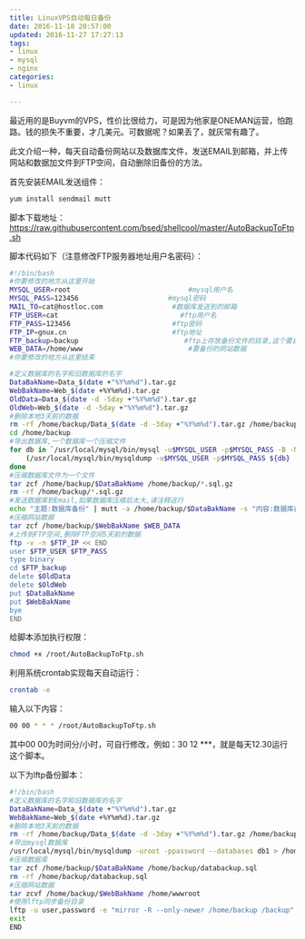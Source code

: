 ```yaml
---
title: LinuxVPS自动每日备份
date: 2016-11-18 20:57:00
updated: 2016-11-27 17:27:13
tags: 
- linux
- mysql
- nginx
categories: 
- linux

---
```

最近用的是Buyvm的VPS，性价比很给力，可是因为他家是ONEMAN运营，怕跑路。钱的损失不重要，才几美元。可数据呢？如果丢了，就灰常有趣了。

此文介绍一种，每天自动备份网站以及数据库文件，发送EMAIL到邮箱，并上传网站和数据加文件到FTP空间，自动删除旧备份的方法。

首先安装EMAIL发送组件：
```bash
yum install sendmail mutt
```
脚本下载地址：https://raw.githubusercontent.com/bsed/shellcool/master/AutoBackupToFtp.sh

脚本代码如下（注意修改FTP服务器地址用户名密码）：


<!--more-->


```bash
#!/bin/bash
#你要修改的地方从这里开始
MYSQL_USER=root                             #mysql用户名
MYSQL_PASS=123456                      #mysql密码
MAIL_TO=cat@hostloc.com                 #数据库发送到的邮箱
FTP_USER=cat                              #ftp用户名
FTP_PASS=123456                         #ftp密码
FTP_IP=gnux.cn                          #ftp地址
FTP_backup=backup                          #ftp上存放备份文件的目录,这个要自己得ftp上面建的
WEB_DATA=/home/www                          #要备份的网站数据
#你要修改的地方从这里结束

#定义数据库的名字和旧数据库的名字
DataBakName=Data_$(date +"%Y%m%d").tar.gz
WebBakName=Web_$(date +%Y%m%d).tar.gz
OldData=Data_$(date -d -5day +"%Y%m%d").tar.gz
OldWeb=Web_$(date -d -5day +"%Y%m%d").tar.gz
#删除本地3天前的数据
rm -rf /home/backup/Data_$(date -d -3day +"%Y%m%d").tar.gz /home/backup/Web_$(date -d -3day +"%Y%m%d").tar.gz
cd /home/backup
#导出数据库,一个数据库一个压缩文件
for db in `/usr/local/mysql/bin/mysql -u$MYSQL_USER -p$MYSQL_PASS -B -N -e 'SHOW DATABASES' | xargs`; do
    (/usr/local/mysql/bin/mysqldump -u$MYSQL_USER -p$MYSQL_PASS ${db} | gzip -9 - > ${db}.sql.gz)
done
#压缩数据库文件为一个文件
tar zcf /home/backup/$DataBakName /home/backup/*.sql.gz
rm -rf /home/backup/*.sql.gz
#发送数据库到Email,如果数据库压缩后太大,请注释这行
echo "主题:数据库备份" | mutt -a /home/backup/$DataBakName -s "内容:数据库备份" $MAIL_TO
#压缩网站数据
tar zcf /home/backup/$WebBakName $WEB_DATA
#上传到FTP空间,删除FTP空间5天前的数据
ftp -v -n $FTP_IP << END
user $FTP_USER $FTP_PASS
type binary
cd $FTP_backup
delete $OldData
delete $OldWeb
put $DataBakName
put $WebBakName
bye
END
```
给脚本添加执行权限：
```bash
chmod +x /root/AutoBackupToFtp.sh
```
利用系统crontab实现每天自动运行：
```bash
crontab -e
```
输入以下内容：
```bash
00 00 * * * /root/AutoBackupToFtp.sh
```
其中00 00为时间分/小时，可自行修改，例如：30 12 ***，就是每天12.30运行这个脚本。

以下为lftp备份脚本：
```bash
#!/bin/bash
#定义数据库的名字和旧数据库的名字
DataBakName=Data_$(date +"%Y%m%d").tar.gz
WebBakName=Web_$(date +%Y%m%d).tar.gz
#删除本地3天前的数据
rm -rf /home/backup/Data_$(date -d -3day +"%Y%m%d").tar.gz /home/backup/Web_$(date -d -3day +"%Y%m%d").tar.gz
#导出mysql数据库
/usr/local/mysql/bin/mysqldump -uroot -ppassword --databases db1 > /home/backup/databackup.sql
#压缩数据库
tar zcf /home/backup/$DataBakName /home/backup/databackup.sql
rm -rf /home/backup/databackup.sql
#压缩网站数据
tar zcvf /home/backup/$WebBakName /home/wwwroot
#使用lftp同步备份目录
lftp -u user,password -e "mirror -R --only-newer /home/backup /backup" ftp.yoursite.cn
exit
END
```